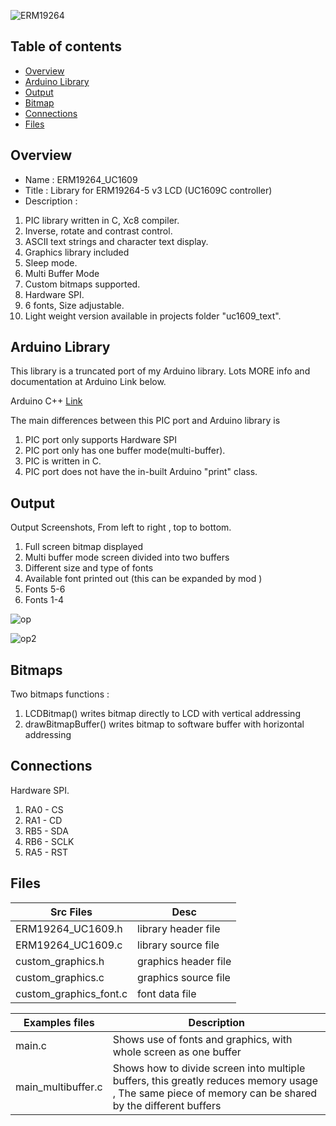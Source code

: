 ![ ERM19264 ](https://github.com/gavinlyonsrepo/ERM19264_UC1609/blob/main/extras/image/color.jpg)

 Table of contents
---------------------------

  * [Overview](#overview)
  * [Arduino Library](#arduino-library) 
  * [Output](#output)
  * [Bitmap](#bitmap)
  * [Connections](#connections)
  * [Files](#files)
 
Overview
--------------------
* Name : ERM19264_UC1609
* Title : Library for ERM19264-5 v3 LCD  (UC1609C controller) 
* Description : 

1. PIC library written in C, Xc8 compiler.      
2. Inverse, rotate and contrast control. 
3. ASCII text strings and character text display.
4. Graphics library included
5. Sleep mode.
6. Multi Buffer Mode
7. Custom bitmaps supported.
8. Hardware SPI.
9. 6 fonts, Size adjustable.
10. Light weight version available in projects folder  "uc1609_text".

Arduino Library
------------------------------------------

This library is a truncated port of my Arduino library.
Lots MORE info and documentation at Arduino Link below.

Arduino C++ [Link](https://github.com/gavinlyonsrepo/ERM19264_UC1609)

The main differences between this PIC port and Arduino library is 
1. PIC port only supports Hardware SPI 
2. PIC port only has one buffer mode(multi-buffer).
3. PIC is written  in  C. 
4. PIC port does not have the in-built Arduino "print" class. 


Output
---------------------------------

Output Screenshots, From left to right , top to bottom.

1. Full screen bitmap displayed
2. Multi buffer mode screen divided into two buffers 
3. Different size and type of fonts 
4. Available font printed out (this can be expanded by mod )
5. Fonts 5-6
6. Fonts 1-4

![op](https://github.com/gavinlyonsrepo/ERM19264_UC1609/blob/main/extras/image/output.jpg)

![op2](https://github.com/gavinlyonsrepo/ERM19264_UC1609/blob/main/extras/image/output2.jpg)

Bitmaps 
----------------------------------

Two  bitmaps functions :

1. LCDBitmap() writes bitmap directly to LCD with vertical addressing
2. drawBitmapBuffer() writes bitmap to software buffer with  horizontal addressing 

Connections
-----------------------------

Hardware SPI.

1. RA0 - CS
2. RA1 - CD
3. RB5 - SDA
4. RB6 - SCLK
5. RA5 - RST

Files
--------------------------------

| Src Files| Desc |
| ------ | ------ |
| ERM19264_UC1609.h | library header file  |
| ERM19264_UC1609.c |  library  source file  |
| custom_graphics.h | graphics header file |
| custom_graphics.c | graphics source file |
| custom_graphics_font.c |   font  data file |

| Examples files   | Description | 
| ------ | ------ | 
| main.c | Shows use of fonts and graphics, with whole screen as one buffer | 
|  main_multibuffer.c  | Shows how to divide screen into multiple buffers, this greatly reduces memory usage , The same piece of memory can be shared by the different buffers |

